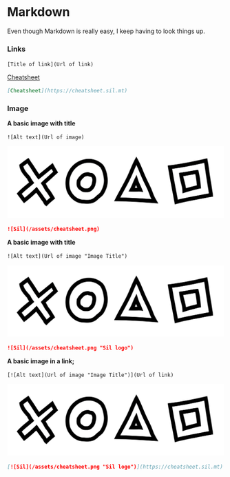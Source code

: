 # Markdown

Even though Markdown is really easy, I keep having to look things up.


### Links

`[Title of link](Url of link)`

[Cheatsheet](https://cheatsheet.sil.mt)

```markdown
[Cheatsheet](https://cheatsheet.sil.mt)
```

### Image


**A basic image with title**

`![Alt text](Url of image)`

![Sil](/assets/cheatsheet.png)

```Markdown
![Sil](/assets/cheatsheet.png)
```


**A basic image with title**

`![Alt text](Url of image "Image Title")`

![Sil](/assets/cheatsheet.png "Sil logo")

```Markdown
![Sil](/assets/cheatsheet.png "Sil logo")
```



**A basic image in a link;**

`[![Alt text](Url of image "Image Title")](Url of link)`

[![Sil](/assets/cheatsheet.png "Sil logo")](https://cheatsheet.sil.mt)

```Markdown
[![Sil](/assets/cheatsheet.png "Sil logo")](https://cheatsheet.sil.mt)
```
